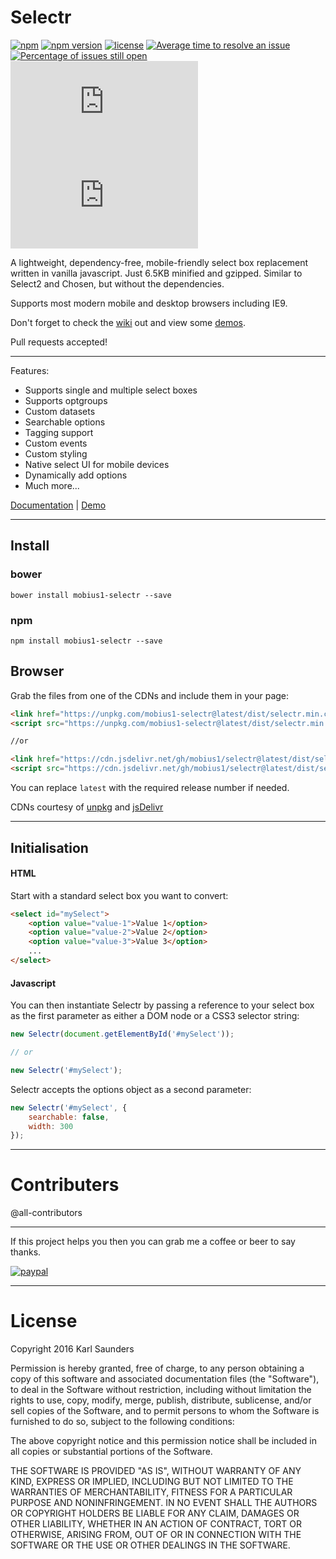 # Selectr
[![npm](https://img.shields.io/npm/dt/mobius1-selectr.svg)](https://www.npmjs.com/package/mobius1-selectr)
[![npm version](https://badge.fury.io/js/mobius1-selectr.svg)](https://badge.fury.io/js/mobius1-selectr)
[![license](https://img.shields.io/github/license/mashape/apistatus.svg)](https://github.com/Mobius1/Selectr/blob/master/LICENSE)
[![Average time to resolve an issue](http://isitmaintained.com/badge/resolution/Mobius1/Selectr.svg)](http://isitmaintained.com/project/Mobius1/Selectr "Average time to resolve an issue")
[![Percentage of issues still open](http://isitmaintained.com/badge/open/Mobius1/Selectr.svg)](http://isitmaintained.com/project/Mobius1/Selectr "Percentage of issues still open")
![](http://img.badgesize.io/Mobius1/Selectr/master/dist/selectr.min.js) ![](http://img.badgesize.io/Mobius1/Selectr/master/dist/selectr.min.js?compression=gzip&label=gzipped)


A lightweight, dependency-free, mobile-friendly select box replacement written in vanilla javascript. Just 6.5KB minified and gzipped. Similar to Select2 and Chosen, but without the dependencies.

Supports most modern mobile and desktop browsers including IE9.

Don't forget to check the [wiki](https://github.com/Mobius1/Selectr/wiki) out and view some [demos](https://s.codepen.io/Mobius1/pen/QgdpLN).

Pull requests accepted!

---


Features:

* Supports single and multiple select boxes
* Supports optgroups
* Custom datasets
* Searchable options
* Tagging support
* Custom events
* Custom styling
* Native select UI for mobile devices
* Dynamically add options
* Much more...

[Documentation](https://github.com/Mobius1/Selectr/wiki) | [Demo](https://s.codepen.io/Mobius1/pen/QgdpLN)

---

## Install

### bower

```
bower install mobius1-selectr --save
```

### npm

```
npm install mobius1-selectr --save
```

## Browser

Grab the files from one of the CDNs and include them in your page:

```html
<link href="https://unpkg.com/mobius1-selectr@latest/dist/selectr.min.css" rel="stylesheet" type="text/css">
<script src="https://unpkg.com/mobius1-selectr@latest/dist/selectr.min.js" type="text/javascript"></script>

//or

<link href="https://cdn.jsdelivr.net/gh/mobius1/selectr@latest/dist/selectr.min.css" rel="stylesheet" type="text/css">
<script src="https://cdn.jsdelivr.net/gh/mobius1/selectr@latest/dist/selectr.min.js" type="text/javascript"></script>
```

You can replace `latest` with the required release number if needed.

CDNs courtesy of [unpkg](https://unpkg.com/#/) and [jsDelivr](http://www.jsdelivr.com/)

---

## Initialisation

#### HTML

Start with a standard select box you want to convert:

```html
<select id="mySelect">
	<option value="value-1">Value 1</option>
	<option value="value-2">Value 2</option>
	<option value="value-3">Value 3</option>
	...
</select>
```

#### Javascript

You can then instantiate Selectr by passing a reference to your select box as the first parameter as either a DOM node or a CSS3 selector string:

```javascript
new Selectr(document.getElementById('#mySelect'));

// or

new Selectr('#mySelect');
```

Selectr accepts the options object as a second parameter:

```javascript
new Selectr('#mySelect', {
	searchable: false,
	width: 300
});
```

---

# Contributers

@all-contributors

---

If this project helps you then you can grab me a coffee or beer to say thanks.

[![paypal](https://www.paypalobjects.com/en_US/i/btn/btn_donateCC_LG.gif)](https://www.paypal.com/cgi-bin/webscr?cmd=_s-xclick&hosted_button_id=9B9KD4X57X8V8)

---


# License

Copyright 2016 Karl Saunders

Permission is hereby granted, free of charge, to any person obtaining a copy of this software and associated documentation files (the "Software"), to deal in the Software without restriction, including without limitation the rights to use, copy, modify, merge, publish, distribute, sublicense, and/or sell copies of the Software, and to permit persons to whom the Software is furnished to do so, subject to the following conditions:

The above copyright notice and this permission notice shall be included in all copies or substantial portions of the Software.

THE SOFTWARE IS PROVIDED "AS IS", WITHOUT WARRANTY OF ANY KIND, EXPRESS OR IMPLIED, INCLUDING BUT NOT LIMITED TO THE WARRANTIES OF MERCHANTABILITY, FITNESS FOR A PARTICULAR PURPOSE AND NONINFRINGEMENT. IN NO EVENT SHALL THE AUTHORS OR COPYRIGHT HOLDERS BE LIABLE FOR ANY CLAIM, DAMAGES OR OTHER LIABILITY, WHETHER IN AN ACTION OF CONTRACT, TORT OR OTHERWISE, ARISING FROM, OUT OF OR IN CONNECTION WITH THE SOFTWARE OR THE USE OR OTHER DEALINGS IN THE SOFTWARE.
